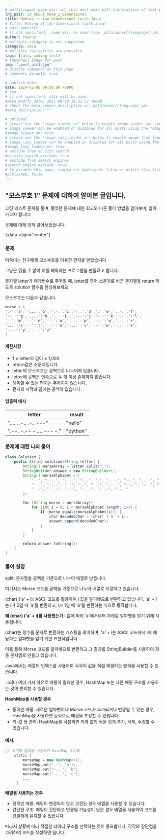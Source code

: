 ```yaml
---
# multilingual page pair id, this must pair with translations of this page. (This name must be unique)
lng_pair: id_About_Make_2_Dimensional
title: Making it two-dimensional (with.Java)
# title: Making it two-dimensional (with.Java)
# post specific
# if not specified, .name will be used from _data/owner/[language].yml
author: Yeonuk
# multiple category is not supported
category: Java
# multiple tag entries are possible
tags: [java, coding test]
# thumbnail image for post
img: ":post_pic1.jpg"
# disable comments on this page
# comments_disable: true

# publish date
date: 2024-02-06 09:00:00 +0900
# seo
# if not specified, date will be used.
#meta_modify_date: 2021-08-10 11:32:53 +0900
# check the meta_common_description in _data/owner/[language].yml
#meta_description: ""

# optional
# please use the "image_viewer_on" below to enable image viewer for individual pages or posts (_posts/ or [language]/_posts folders).
# image viewer can be enabled or disabled for all posts using the "image_viewer_posts: true" setting in _data/conf/main.yml.
#image_viewer_on: true
# please use the "image_lazy_loader_on" below to enable image lazy loader for individual pages or posts (_posts/ or [language]/_posts folders).
# image lazy loader can be enabled or disabled for all posts using the "image_lazy_loader_posts: true" setting in _data/conf/main.yml.
#image_lazy_loader_on: true
# exclude from on site search
#on_site_search_exclude: true
# exclude from search engines
#search_engine_exclude: true
# to disable this page, simply set published: false or delete this file
#published: false
---
```


<!-- outline-start -->

## "모스부호 1" 문제에 대하여 알아본 글입니다.

코딩 테스트 문제를 풀며, 풀었던 문제에 대한 회고와 다른 풀이 방법을 알아보며, 알아가고자 합니다.

문제에 대해 먼저 알아보겠습니다.

{:data-align="center"}

<!-- outline-end -->

### 문제

머쓱이는 친구에게 모스부호를 이용한 편지를 받았습니다.

그냥은 읽을 수 없어 이를 해독하는 프로그램을 만들려고 합니다.

문자열 letter가 매개변수로 주어질 때, letter를 영어 소문자로 바꾼 문자열을 return 하도록 solution 함수를 완성해보세요.

모스부호는 다음과 같습니다.

```java
morse = {
'.-':'a','-...':'b','-.-.':'c','-..':'d','.':'e','..-.':'f',
'--.':'g','....':'h','..':'i','.---':'j','-.-':'k','.-..':'l',
'--':'m','-.':'n','---':'o','.--.':'p','--.-':'q','.-.':'r',
'...':'s','-':'t','..-':'u','...-':'v','.--':'w','-..-':'x',
'-.--':'y','--..':'z'
}
```

#### 제한사항

- 1 ≤ letter의 길이 ≤ 1,000
- return값은 소문자입니다.
- letter의 모스부호는 공백으로 나누어져 있습니다.
- letter에 공백은 연속으로 두 개 이상 존재하지 않습니다.
- 해독할 수 없는 편지는 주어지지 않습니다.
- 편지의 시작과 끝에는 공백이 없습니다.

#### 입출력 예시

| letter                    | result   |
| ------------------------- | -------- |
| ".... . .-.. .-.. ---"    | "hello"  |
| ".--. -.-- - .... --- -." | "python" |

<!-- | start_num | end_num | result |
| --------- | ------- | ------ |
| 10        | 3       | 0      | -->

### 문제에 대한 나의 풀이

```java
class Solution {
    public String solution(String letter) {
        String[] morseArray = letter.split(" ");
        StringBuilder answer = new StringBuilder();
        String[] morseAlphabet = {
            ".-", "-...", "-.-.", "-..", ".", "..-.", "--.", "....", "..", ".---",
            "-.-", ".-..", "--", "-.", "---", ".--.", "--.-", ".-.", "...", "-",
            "..-", "...-", ".--", "-..-", "-.--", "--.."
        };

        for (String morse : morseArray){
            for (int i = 0; i < morseAlphabet.length; i++) {
                if (morse.equals(morseAlphabet[i])) {
                    char decodedChar = (char) ('a' + i);
                    answer.append(decodedChar);
                }
            }
        }

        return answer.toString();
    }
}
```

### 풀이 설명

split: 문자열을 공백을 기준으로 나누어 배열로 만듭니다.

여기서는 Morse 코드를 공백을 기준으로 나누어 배열로 저장하고 있습니다.

(char) ('a' + i): ASCII 코드를 활용하여 i 값을 알파벳으로 변환하고 있습니다. 'a' + i는 i가 0일 때 'a'를 반환하고, i가 1일 때 'b'를 반환하는 식으로 동작합니다.

**왜 (char) ('a' + i)를 사용했는가**
i 값에 따라 'a'에서부터 차례로 알파벳을 얻기 위해 사용됩니다.

(char)는 정수를 문자로 변환하는 캐스팅을 의미하며, 'a' + i는 ASCII 코드에서 i에 해당하는 알파벳을 얻기 위한 표현식입니다.

이를 통해 Morse 코드를 알파벳으로 변환하고 그 결과를 StringBuilder를 사용하여 최종 문자열로 만들고 있습니다.

Java에서는 배열의 인덱스를 사용하여 각각의 값을 직접 매핑하는 방식을 사용할 수 있습니다.

그러나 여러 가지 이유로 매핑이 필요한 경우, HashMap 또는 다른 매핑 구조를 사용하는 것이 편리할 수 있습니다.

**HashMap을 사용할 경우**

- 동적인 매핑: 새로운 알파벳이나 Morse 코드가 추가되거나 변경될 수 있는 경우, HashMap을 사용하면 동적으로 매핑을 조정할 수 있습니다.
- 키-값 쌍 관리: HashMap을 사용하면 키와 값의 쌍을 쉽게 추가, 삭제, 수정할 수 있습니다.

#### 예시:

```java
// 초기화 블록을 사용하여 HashMap 초기화
    static {
        morseMap = new HashMap<>();
        morseMap.put(".-", 'a');
        morseMap.put("-...", 'b');
        morseMap.put("-.-.", 'c');
        ...
     }
```

**배열을 사용하는 경우**

- 정적인 매핑: 매핑이 변경되지 않고 고정된 경우 배열을 사용할 수 있습니다.
- 간단한 구조: 매핑이 간단하고 변경될 가능성이 낮은 경우 배열을 사용하여 코드를 간결하게 유지할 수 있습니다.

따라서 상황에 따라 적절한 데이터 구조를 선택하는 것이 중요합니다. 각각의 장단점을 고려하여 코드를 작성하면 됩니다.
